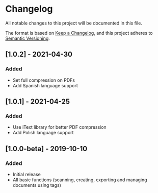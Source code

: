 # Changelog
All notable changes to this project will be documented in this file.

The format is based on [Keep a Changelog](https://keepachangelog.com/en/1.0.0/),
and this project adheres to [Semantic Versioning](https://semver.org/spec/v2.0.0.html).

## [1.0.2] - 2021-04-30
### Added
- Set full compression on PDFs
- Add Spanish language support

## [1.0.1] - 2021-04-25
### Added
- Use iText library for better PDF compression
- Add Polish language support

## [1.0.0-beta] - 2019-10-10
### Added
- Initial release
- All basic functions (scanning, creating, exporting and managing documents using tags)

